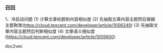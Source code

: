 ### 召回

  1、冷启动问题
    (1) 计算文章标题和内容相似度
    (2) 先抽取文章内容主题然后根据主题聚类(https://cloud.tencent.com/developer/article/1006249)
    (3) 先抽取文章内容主题然后判断相似度
    (4) 文章语义相似度(https://cloud.tencent.com/developer/article/1005600)

  doc2vec

